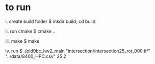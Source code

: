 # to run
i. create build folder
    $ mkdir build; cd build

ii. run cmake
    $ cmake ..

iii. make
    $ make

iv. run
    $ ./pld9bc_hw2_main "intersection/intersection25_rot_000.tif" "../data/8400_HPC.csv" 25 2
